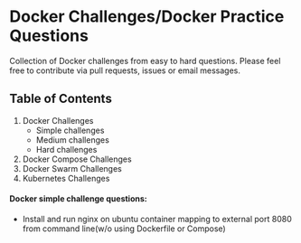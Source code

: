 Docker Challenges/Docker Practice Questions
====================================================

Collection of Docker challenges from easy to hard questions. Please feel free to contribute via pull requests, issues or email messages.


## <a name='toc'>Table of Contents</a>

1. Docker Challenges
	* Simple challenges
	* Medium challenges
	* Hard challenges
1. Docker Compose Challenges
1. Docker Swarm Challenges
1. Kubernetes Challenges


#### Docker simple challenge questions:
* Install and run nginx on ubuntu container mapping to external port 8080 from command line(w/o using Dockerfile or Compose)